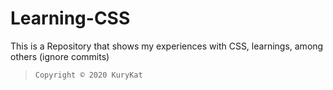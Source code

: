 # Learning-CSS
This is a Repository that shows my experiences with CSS, learnings, among others (ignore commits)

>     Copyright © 2020 KuryKat
